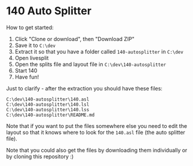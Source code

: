 # 140 Auto Splitter

How to get started:

1. Click "Clone or download", then "Download ZIP"
2. Save it to `C:\dev`
3. Extract it so that you have a folder called `140-autosplitter` in `C:\dev`
4. Open livesplit
5. Open the splits file and layout file in `C:\dev\140-autosplitter`
6. Start 140
7. Have fun!

Just to clarify - after the extraction you should have these files:
```
C:\dev\140-autosplitter\140.asl
C:\dev\140-autosplitter\140.lsl
C:\dev\140-autosplitter\140.lss
C:\dev\140-autosplitter\README.md
```

Note that if you want to put the files somewhere else you need to edit the layout so that it knows where to look for the `140.asl` file (the auto splitter file).

Note that you could also get the files by downloading them individually or by cloning this repository :)
